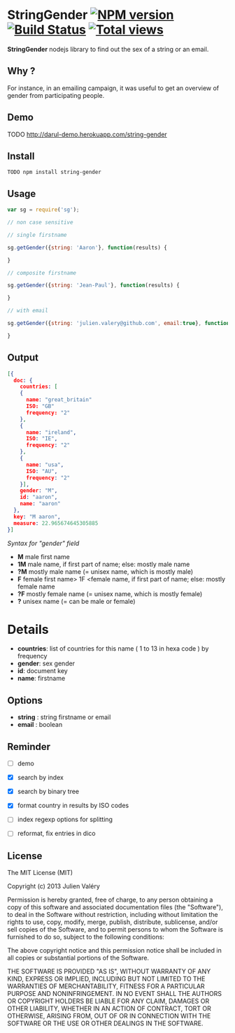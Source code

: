 # StringGender [![NPM version](https://badge.fury.io/js/string-gender.png)](http://badge.fury.io/js/string-gender) [![Build Status](https://travis-ci.org/darul75/string-gender.png?branch=master)](https://travis-ci.org/darul75/string-gender) [![Total views](https://sourcegraph.com/api/repos/github.com/darul75/string-gender/counters/views.png)](https://sourcegraph.com/github.com/darul75/string-gender)

**StringGender** nodejs library to find out the sex of a string or an email.

## Why ?

For instance, in an emailing campaign, it was useful to get an overview of gender from participating people.

## Demo

TODO http://darul-demo.herokuapp.com/string-gender

## Install

~~~
TODO npm install string-gender
~~~

## Usage

```javascript
var sg = require('sg');

// non case sensitive

// single firstname

sg.getGender({string: 'Aaron'}, function(results) {

}

// composite firstname

sg.getGender({string: 'Jean-Paul'}, function(results) {

}

// with email

sg.getGender({string: 'julien.valery@github.com', email:true}, function(results) {

}

```    
    
## Output

```json
[{
  doc: {
    countries: [
    {
      name: "great_britain"
      ISO: "GB"
      frequency: "2"
    },
    {
      name: "ireland",
      ISO: "IE",
      frequency: "2"
    },
    {
      name: "usa",
      ISO: "AU",
      frequency: "2"
    }],
    gender: "M",
    id: "aaron",
    name: "aaron"
  },
  key: "M aaron",
  measure: 22.965674645305885
}]
```

*Syntax for "gender" field*
- **M**  male first name
- **1M** male name, if first part of name; else: mostly male name
- **?M** mostly male name (= unisex name, which is mostly male)
- **F** female first name> 1F <female name, if first part of name; else: mostly female name
- **?F** mostly female name (= unisex name, which is mostly female)
- **?**  unisex name (= can be male or female)

# Details

- **countries**: list of countries for this name ( 1 to 13 in hexa code ) by frequency
- **gender**: sex gender
- **id**: document key
- **name**: firstname

## Options

- **string** : string firstname or email
- **email** : boolean

## Reminder

- [ ] demo
- [x] search by index
- [x] search by binary tree
- [x] format country in results by ISO codes
- [ ] index regexp options for splitting
- [ ] reformat, fix entries in dico


## License

The MIT License (MIT)

Copyright (c) 2013 Julien Valéry

Permission is hereby granted, free of charge, to any person obtaining a copy
of this software and associated documentation files (the "Software"), to deal
in the Software without restriction, including without limitation the rights
to use, copy, modify, merge, publish, distribute, sublicense, and/or sell
copies of the Software, and to permit persons to whom the Software is
furnished to do so, subject to the following conditions:

The above copyright notice and this permission notice shall be included in
all copies or substantial portions of the Software.

THE SOFTWARE IS PROVIDED "AS IS", WITHOUT WARRANTY OF ANY KIND, EXPRESS OR
IMPLIED, INCLUDING BUT NOT LIMITED TO THE WARRANTIES OF MERCHANTABILITY,
FITNESS FOR A PARTICULAR PURPOSE AND NONINFRINGEMENT. IN NO EVENT SHALL THE
AUTHORS OR COPYRIGHT HOLDERS BE LIABLE FOR ANY CLAIM, DAMAGES OR OTHER
LIABILITY, WHETHER IN AN ACTION OF CONTRACT, TORT OR OTHERWISE, ARISING FROM,
OUT OF OR IN CONNECTION WITH THE SOFTWARE OR THE USE OR OTHER DEALINGS IN
THE SOFTWARE.
